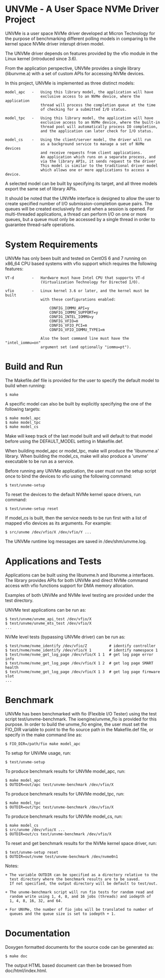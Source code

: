 UNVMe - A User Space NVMe Driver Project
========================================

UNVMe is a user space NVMe driver developed at Micron Technology for the
purpose of benchmarking different polling models in comparing to the
kernel space NVMe driver interupt driven model.

The UNVMe driver depends on features provided by the vfio module in the
Linux kernel (introduced since 3.6).

From the application perspective, UNVMe provides a single library (libunvme.a)
with a set of custom APIs for accessing NVMe devices.

In this project, UNVMe is implemented as three distinct models:

    model_apc   -   Using this library model, the application will have
                    exclusive access to an NVMe device, where the application
                    thread will process the completion queue at the time
                    of checking for a submitted I/O status.

    model_tpc   -   Using this library model, the application will have
                    exclusive access to an NVMe device, where the built-in
                    thread pool will automatically process IO completion,
                    and the application can later check for I/O status.

    model_cs    -   Using the client/server model, the driver will run
                    as a background service to manage a set of NVMe devices
                    and receive requests from client applications.
                    An application which runs on a separate process, and
                    via the library APIs, it sends request to the driver
                    This model is similar to the traditional driver model
                    which allows one or more applications to access a device.

A selected model can be built by specifying its target, and all three models
export the same set of library APIs.

It should be noted that the UNVMe interface is designed to allow the user
to create specified number of I/O submission-completion queue pairs.
The queues will be created exclusively for and when a session is opened.
For multi-threaded applications, a thread can perform I/O on one or more
queues, but a queue must only be accessed by a single thread in order to
guarantee thread-safe operations.


System Requirements
===================

UNVMe has only been built and tested on CentOS 6 and 7 running on x86_64 CPU
based systems with vfio support which requires the following features:

    VT-d        -   Hardware must have Intel CPU that supports VT-d
                    (Virtualization Technology for Directed I/O).
                
    vfio        -   Linux kernel 3.6 or later, and the kernel must be built
                    with these configurations enabled:

                        CONFIG_IOMMU_API=y
                        CONFIG_IOMMU_SUPPORT=y
                        CONFIG_INTEL_IOMMU=y
                        CONFIG_VFIO=m
                        CONFIG_VFIO_PCI=m
                        CONFIG_VFIO_IOMMU_TYPE1=m

                    Also the boot command line must have the "intel_iommu=on"
                    argument set (and optionally "iommu=pt").


Build and Run
=============

The Makefile.def file is provided for the user to specify the default
model to build when running:

    $ make

A specific model can also be built by explicitly specifying the one of the
following targets:

    $ make model_apc
    $ make model_tpc
    $ make model_cs

Make will keep track of the last model built and will default to that model
before using the DEFAULT_MODEL setting in Makefile.def.

When building model_apc or model_tpc, make will produce the 'libunvme.a'
library.  When building the model_cs, make will also produce a 'unvme'
executable to be run as a service.


Before running any UNVMe application, the user must run the setup script once
to bind the devices to vfio using the following command:

    $ test/unvme-setup

To reset the devices to the default NVMe kernel space drivers, run command:

    $ test/unvme-setup reset


If model_cs is built, then the service needs to be run first with a list of
mapped vfio devices as its arguments.  For example:

    $ src/unvme /dev/vfio/X /dev/vfio/Y ...

The UNVMe runtime log messages are saved in /dev/shm/unvme.log.


Applications and Tests
======================

Applications can be built using the libunvme.h and libunvme.a interfaces.
The library provides APIs for both UNVMe and direct NVMe command access
with vfio functions support for DMA memory allocation.  

Examples of both UNVMe and NVMe level testing are provided under the
test directory.

UNVMe test applications can be run as:

    $ test/unvme/unvme_api_test /dev/vfio/X
    $ test/unvme/unvme_mts_test /dev/vfio/X
    ...


NVMe level tests (bypassing UNVMe driver) can be run as:

    $ test/nvme/nvme_identify /dev/vfio/Z          # identify controller
    $ test/nvme/nvme_identify /dev/vfio/X 1        # identify namespace 1
    $ test/nvme/nvme_get_log_page /dev/vfio/X 1 1  # get log page error info
    $ test/nvme/nvme_get_log_page /dev/vfio/X 1 2  # get log page SMART health
    $ test/nvme/nvme_get_log_page /dev/vfio/X 1 3  # get log page firmware slot
    ...


Benchmark
=========

UNVMe has been benchmarked with fio (Flexible I/O Tester) using the test
script test/unvme-benchmark.  The ioengine/unvme_fio is provided for
this purpose.  In order to build the unvme_fio engine, the user must set
the FIO_DIR variable to point to the fio source path in the Makefile.def
file, or specify in the make command line as:

    $ FIO_DIR=/path/fio make model_apc


To setup for UNVMe usage, run:

    $ test/unvme-setup


To produce benchmark results for UNVMe model_apc, run:

    $ make model_apc
    $ OUTDIR=out/apc test/unvme-benchmark /dev/vfio/X

To produce benchmark results for UNVMe model_tpc, run:

    $ make model_tpc
    $ OUTDIR=out/tpc test/unvme-benchmark /dev/vfio/X

To produce benchmark results for UNVMe model_cs, run:

    $ make model_cs
    $ src/unvme /dev/vfio/X ...
    $ OUTDIR=out/cs test/unvme-benchmark /dev/vfio/X


To reset and get benchmark results for the NVMe kernel space driver, run:

    $ test/unvme-setup reset
    $ OUTDIR=out/nvme test/unvme-benchmark /dev/nvme0n1


Notes:

    + The variable OUTDIR can be specified as a directory relative to the
      test directory where the benchmark results are to be saved.
      If not specified, the output directory will be default to test/out.

    + The unvme-benchmark script will run fio tests for random read and
      random write using 1, 4, 8, and 16 jobs (threads) and iodepth of
      1, 4, 8, 16, 32, and 64.

    + For UNVMe, the number of fio jobs will be translated to number of
      queues and the queue size is set to iodepth + 1.


Documentation
=============

Doxygen formatted documents for the source code can be generated as:

    $ make doc

The output HTML based document can then be browsed from doc/html/index.html.

